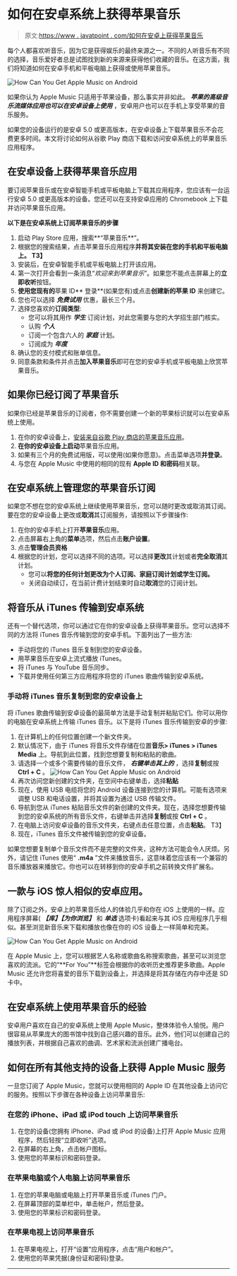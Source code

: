 # 如何在安卓系统上获得苹果音乐

> 原文:[https://www . javatpoint . com/如何在安卓上获得苹果音乐](https://www.javatpoint.com/how-can-you-get-apple-music-on-android)

每个人都喜欢听音乐，因为它是获得娱乐的最终来源之一。不同的人听音乐有不同的选择，音乐爱好者总是试图找到新的来源来获得他们收藏的音乐。在这方面，我们将知道如何在安卓手机和平板电脑上获得或使用苹果音乐。

![How Can You Get Apple Music on Android](../Images/0ff023f0606f70bcd72a9cac021dbfbd.png)

如果你认为 Apple Music 只适用于苹果设备，那么事实并非如此。 ***苹果的高级音乐流媒体应用也可以在安卓设备上使用*** ，安卓用户也可以在手机上享受苹果的音乐服务。

如果您的设备运行的是安卓 5.0 或更高版本，在安卓设备上下载苹果音乐不会花费更多时间。本文将讨论如何从谷歌 Play 商店下载和访问安卓系统上的苹果音乐应用程序。

## 在安卓设备上获得苹果音乐应用

要订阅苹果音乐或在安卓智能手机或平板电脑上下载其应用程序，您应该有一台运行安卓 5.0 或更高版本的设备。您还可以在支持安卓应用的 Chromebook 上下载并访问苹果音乐应用。

**以下是在安卓系统上订阅苹果音乐的步骤**

1.  启动 Play Store 应用，搜索**“苹果音乐**”。
2.  根据您的搜索结果，点击苹果音乐应用程序**并将其安装在您的手机和平板电脑上。
    T3】**
3.  安装后，在安卓智能手机或平板电脑上打开该应用。
4.  第一次打开会看到一条消息“*欢迎来到苹果音乐*”。如果您不能点击屏幕上的**立即收听**按钮。
5.  **使用您现有的**苹果 ID** 登录**(如果您有)或点击**创建新的苹果 ID** 来创建它。
6.  您也可以选择 ***免费试用*** 优惠，最长三个月。
7.  选择您喜欢的**订阅类型**:
    *   您可以将其用作 ***学生*** 订阅计划，对此您需要与您的大学招生部门核实。
    *   认购 ***个人***
    *   订阅一个包含六人的 ***家庭*** 计划。
    *   订阅成为 ***年度***
8.  确认您的支付模式和账单信息。
9.  同意条款和条件并点击**加入苹果音乐**即可在您的安卓手机或平板电脑上欣赏苹果音乐。

## 如果你已经订阅了苹果音乐

如果你已经是苹果音乐的订阅者，你不需要创建一个新的苹果标识就可以在安卓系统上使用。

1.  在你的安卓设备上，[安装来自谷歌 Play 商店的苹果音乐应用](https://play.google.com/store/apps/details?id=com.apple.android.music)。
2.  **在你的安卓设备上启动**苹果音乐应用。
3.  如果有三个月的免费试用版，可以使用(如果你愿意)。点击菜单选项**并登录**。
4.  与您在 Apple Music 中使用的相同的现有 **Apple ID 和密码**相关联。

## 在安卓系统上管理您的苹果音乐订阅

如果您不想在您的安卓系统上继续使用苹果音乐，您可以随时更改或取消其订阅。要在您的安卓设备上更改或**取消**其订阅服务，请按照以下步骤操作:

1.  在你的安卓手机上打开**苹果音乐**应用。
2.  点击屏幕右上角的**菜单**选项，然后点击**账户设置**。
3.  点击**管理会员资格**
4.  根据您的计划，您可以选择不同的选项。可以选择**更改**其计划或者**完全取消**其计划。
    *   您可以**将您的任何计划更改为个人订阅、家庭订阅计划或学生订阅。**
    *   关闭自动续订，在当前计费计划结束时自动**取消**您的订阅计划。

## 将音乐从 iTunes 传输到安卓系统

还有一个替代选项，你可以通过它在你的安卓设备上获得苹果音乐。您可以选择不同的方法将 iTunes 音乐传输到您的安卓手机。下面列出了一些方法:

*   手动将您的 iTunes 音乐复制到您的安卓设备。
*   用苹果音乐在安卓上流式播放 iTunes。
*   将 iTunes 与 YouTube 音乐同步。
*   下载并使用任何第三方应用程序将您的 iTunes 歌曲传输到安卓系统。

### 手动将 iTunes 音乐复制到您的安卓设备上

将 iTunes 歌曲传输到安卓设备的最简单方法是手动复制并粘贴它们。你可以用你的电脑在安卓系统上传输 iTunes 音乐。以下是将 iTunes 音乐传输到安卓的步骤:

1.  在计算机上的任何位置创建一个新文件夹。
2.  默认情况下，由于 iTunes 将音乐文件存储在位置**音乐> iTunes > iTunes Media** 上。导航到此位置，找到您想要复制和粘贴的歌曲。
3.  请选择一个或多个需要传输的音乐文件， ***右键单击其上的*** ，选择**复制**或按 **Ctrl + C** 。
    ![How Can You Get Apple Music on Android](../Images/56b3fbf3141b5ef06052e71882a91573.png)
4.  再次访问您新创建的文件夹，在空间中右键单击，选择**粘贴**
5.  现在，使用 USB 电缆将您的 Android 设备连接到您的计算机。可能有选项来调整 USB 和电话设置，并将其设置为通过 USB 传输文件。
6.  导航到您从 iTunes 粘贴音乐文件的新创建的文件夹。现在，选择您想要传输到您的安卓系统的所有音乐文件，右键单击并选择**复制**或按 **Ctrl + C** 。
7.  在电脑上访问安卓设备的音乐文件夹，右键点击任意位置，点击**粘贴**。
    T3】
8.  现在，iTunes 音乐文件被传输到您的安卓设备。

如果您想要复制单个音乐文件而不是完整的文件夹，这种方法可能会令人厌烦。另外，请记住 iTunes 使用“ **.m4a** ”文件来播放音乐，这意味着您应该有一个兼容的音乐播放器来播放它。你也可以在转移到你的安卓手机之前转换文件扩展名。

## 一款与 iOS 惊人相似的安卓应用。

除了订阅之外，安卓上的苹果音乐给人的体验几乎和你在 iOS 上使用的一样。应用程序屏幕( ***【库】【为你浏览】*** 和 ***单选*** 选项卡)看起来与其 iOS 应用程序几乎相似。甚至浏览新音乐来下载和播放也像在你的 iOS 设备上一样简单和完美。

![How Can You Get Apple Music on Android](../Images/7bb8284b16726db5eb591f506913f10b.png)

在 Apple Music 上，您可以根据艺人名称或歌曲名称搜索歌曲，甚至可以浏览您喜欢的流派。它的“**For You”**标签会根据你的收听历史推荐更多歌曲。Apple Music 还允许您将喜爱的音乐下载到设备上，并选择是将其存储在内存中还是 SD 卡中。

## 在安卓系统上使用苹果音乐的经验

安卓用户喜欢在自己的安卓系统上使用 Apple Music，整体体验令人愉悦。用户很容易从苹果庞大的图书馆中找到自己感兴趣的音乐。此外，他们可以创建自己的播放列表，并根据自己喜欢的曲调、艺术家和流派创建广播电台。

## 如何在所有其他支持的设备上获得 Apple Music 服务

一旦您订阅了 Apple Music，您就可以使用相同的 Apple ID 在其他设备上访问它的服务。按照以下步骤在各种设备上访问苹果音乐:

### 在您的 iPhone、iPad 或 iPod touch 上访问苹果音乐

1.  在您的设备(您拥有 iPhone、iPad 或 iPod 的设备)上打开 Apple Music 应用程序，然后轻按“立即收听”选项。
2.  在屏幕的右上角，点击帐户图标。
3.  使用您的苹果标识和密码登录。

### 在苹果电脑或个人电脑上访问苹果音乐

1.  在您的苹果电脑或电脑上打开苹果音乐或 iTunes 门户。
2.  在屏幕顶部的菜单栏中，单击帐户，然后登录。
3.  使用您的苹果标识和密码登录。

### 在苹果电视上访问苹果音乐

1.  在苹果电视上，打开“设置”应用程序，点击“用户和帐户”。
2.  使用您的苹果凭据(身份证和密码)登录。

* * *